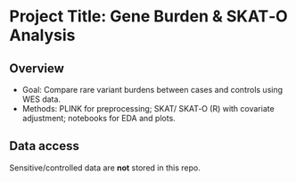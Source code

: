 # Project Title: Gene Burden & SKAT‑O Analysis

## Overview
- Goal: Compare rare variant burdens between cases and controls using WES data.
- Methods: PLINK for preprocessing; SKAT/ SKAT‑O (R) with covariate adjustment; notebooks for EDA and plots.

## Data access
Sensitive/controlled data are **not** stored in this repo.
